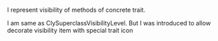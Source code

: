 I represent visibility of methods of concrete trait.

I am same as ClySuperclassVisibilityLevel. But I was introduced to allow decorate visibility item with special trait icon